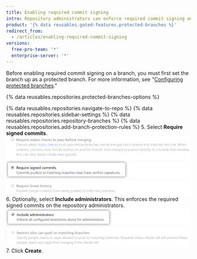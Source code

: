 ```yaml
---
title: Enabling required commit signing
intro: Repository administrators can enforce required commit signing on a branch to block all commits that are not signed and verified.
product: '{% data reusables.gated-features.protected-branches %}'
redirect_from:
  - /articles/enabling-required-commit-signing
versions:
  free-pro-team: '*'
  enterprise-server: '*'
---
```


Before enabling required commit signing on a branch, you must first set the branch up as a protected branch. For more information, see "[Configuring protected branches](/github/administering-a-repository/configuring-protected-branches)."

{% data reusables.repositories.protected-branches-options %}

{% data reusables.repositories.navigate-to-repo %}
{% data reusables.repositories.sidebar-settings %}
{% data reusables.repositories.repository-branches %}
{% data reusables.repositories.add-branch-protection-rules %}
5. Select **Require signed commits**.
![Require signed commits option](/assets/images/help/repository/require-signed-commits.png)
6. Optionally, select **Include administrators**. This enforces the required signed commits on the repository administrators.
![Include administrators checkbox](/assets/images/help/repository/include-admins-protected-branches.png)
7. Click **Create**.
